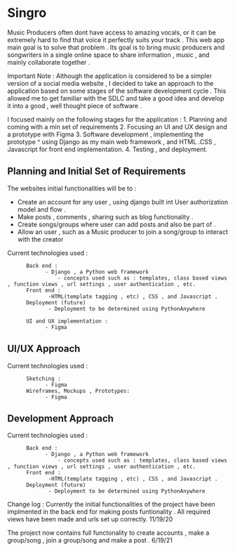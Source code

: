 # Singro
Music Producers often dont have access to amazing vocals, or it can be extremely hard to find that voice it perfectly suits your track . This web app main goal is to solve that problem . Its goal is to bring music producers and songwriters in a single online space to share information , music , and mainly collaborate together .

Important Note : Although the application is considered to be a simpler version of a social media website , I decided to take an approach to the application based on some stages of the software development cycle . This allowed me to get familiar with the SDLC and take a good idea and develop it into a good , well thought piece of software .

I focused mainly on the following stages for the application : 
       1. Planning and coming with a min set of requirements 
       2. Focusing an UI and UX design and a prototype with Figma 
       3. Software development , implementing the prototype ^  using Django as my main web framework , and HTML .CSS , Javascript for front end implementation.
       4. Testing , and deployment.
  
## Planning and Initial Set of Requirements 
The websites initial functionalities will be to :
  - Create an account for any user , using django built int User authorization model and flow .
  - Make posts , comments , sharing such as blog functionality  .
  - Create songs/groups where user can add posts and also be part of .
  - Allow an user , such as a Music producer to join a song/group to interact with the creator
  
Current technologies used :

          Back end : 
                - Django , a Python web framework 
                    - concepts used such as : templates, class based views , function views , url settings , user authentication , etc.
          Front end :
                 -HTML(template tagging , etc) , CSS , and Javascript .
          Deployment (future) 
                 - Deployment to be determined using PythonAnywhere 
                 
          UI and UX implementation : 
                - Figma 
## UI/UX Approach 

Current technologies used :

          Sketching : 
                - Figma 
          Wireframes, Mockups , Prototypes: 
                - Figma 



## Development Approach 

Current technologies used :

          Back end : 
                - Django , a Python web framework 
                    - concepts used such as : templates, class based views , function views , url settings , user authentication , etc.
          Front end :
                 -HTML(template tagging , etc) , CSS , and Javascript .
          Deployment (future) 
                 - Deployment to be determined using PythonAnywhere 

                 
Change log :
Currently the initial functionalities of the project have been implmented in the back end for making posts funtionality . All required views have been made and urls set up correctly. 11/19/20

The project now contains full functonality to create accounts , make a group/song , join a group/song and make a post . 6/19/21

        



        
